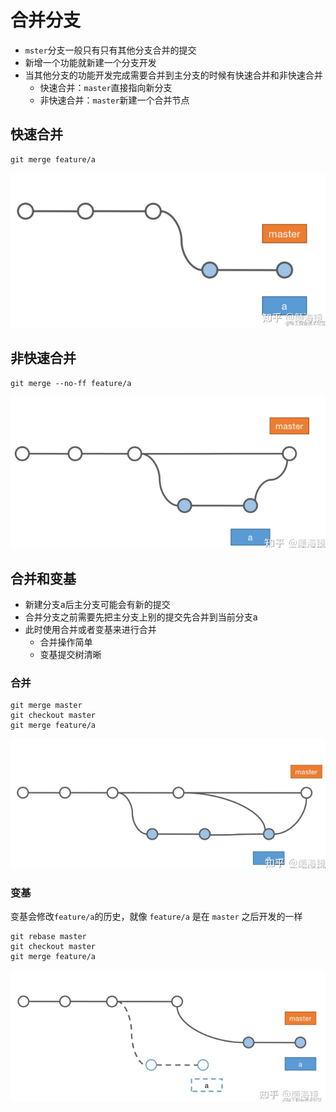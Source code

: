 # 合并分支

* `mster`分支一般只有只有其他分支合并的提交
* 新增一个功能就新建一个分支开发
* 当其他分支的功能开发完成需要合并到主分支的时候有快速合并和非快速合并
   * 快速合并：`master`直接指向新分支
   * 非快速合并：`master`新建一个合并节点

## 快速合并
```
git merge feature/a
```
![快速合并](./images/merge-1.png "快速合并")

## 非快速合并
```
git merge --no-ff feature/a
```
![非快速合并](./images/merge-2.png "非快速合并")

## 合并和变基
* 新建分支a后主分支可能会有新的提交
* 合并分支之前需要先把主分支上别的提交先合并到当前分支a
* 此时使用合并或者变基来进行合并
   * 合并操作简单
   * 变基提交树清晰
 
### 合并
 ```
git merge master
git checkout master
git merge feature/a
```
![合并](./images/merge-3.png "合并")

### 变基
变基会修改`feature/a`的历史，就像 `feature/a` 是在 `master` 之后开发的一样
```
git rebase master
git checkout master
git merge feature/a
```
![变基](./images/merge-4.png "变基")
